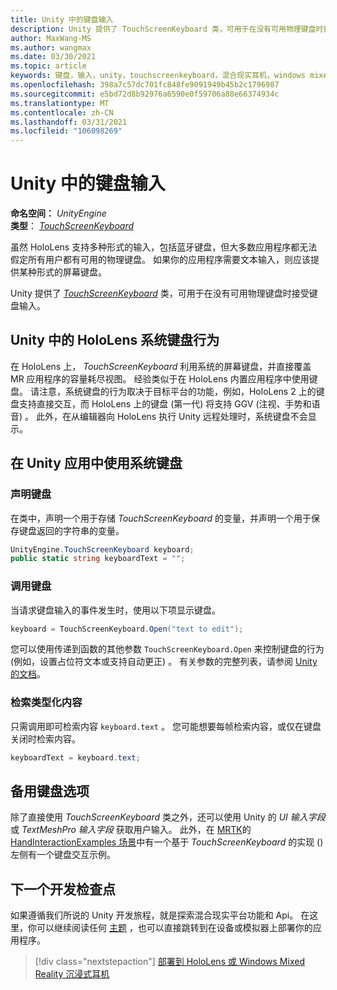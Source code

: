 ```yaml
---
title: Unity 中的键盘输入
description: Unity 提供了 TouchScreenKeyboard 类，可用于在没有可用物理键盘时接受键盘输入。
author: MaxWang-MS
ms.author: wangmax
ms.date: 03/30/2021
ms.topic: article
keywords: 键盘，输入，unity，touchscreenkeyboard，混合现实耳机，windows mixed reality 耳机，虚拟现实耳机，HoloLens，HoloLens 2
ms.openlocfilehash: 398a7c57dc701fc848fe9091949b45b2c1796987
ms.sourcegitcommit: e5bd72d8b92976a6590e0f59706a88e66374934c
ms.translationtype: MT
ms.contentlocale: zh-CN
ms.lasthandoff: 03/31/2021
ms.locfileid: "106098269"
---
```

# <a name="keyboard-input-in-unity"></a>Unity 中的键盘输入

**命名空间：** *UnityEngine*<br>
 **类型**： *[TouchScreenKeyboard](https://docs.unity3d.com/ScriptReference/TouchScreenKeyboard.html)*

虽然 HoloLens 支持多种形式的输入，包括蓝牙键盘，但大多数应用程序都无法假定所有用户都有可用的物理键盘。 如果你的应用程序需要文本输入，则应该提供某种形式的屏幕键盘。

Unity 提供了 *[TouchScreenKeyboard](https://docs.unity3d.com/ScriptReference/TouchScreenKeyboard.html)* 类，可用于在没有可用物理键盘时接受键盘输入。

## <a name="hololens-system-keyboard-behavior-in-unity"></a>Unity 中的 HoloLens 系统键盘行为

在 HoloLens 上， *TouchScreenKeyboard* 利用系统的屏幕键盘，并直接覆盖 MR 应用程序的容量耗尽视图。 经验类似于在 HoloLens 内置应用程序中使用键盘。 请注意，系统键盘的行为取决于目标平台的功能，例如，HoloLens 2 上的键盘支持直接交互，而 HoloLens 上的键盘 (第一代) 将支持 GGV (注视、手势和语音) 。 此外，在从编辑器向 HoloLens 执行 Unity 远程处理时，系统键盘不会显示。

## <a name="using-the-system-keyboard-in-your-unity-app"></a>在 Unity 应用中使用系统键盘

### <a name="declare-the-keyboard"></a>声明键盘

在类中，声明一个用于存储 *TouchScreenKeyboard* 的变量，并声明一个用于保存键盘返回的字符串的变量。

```cs
UnityEngine.TouchScreenKeyboard keyboard;
public static string keyboardText = "";
```

### <a name="invoke-the-keyboard"></a>调用键盘

当请求键盘输入的事件发生时，使用以下项显示键盘。

```cs
keyboard = TouchScreenKeyboard.Open("text to edit");
```

您可以使用传递到函数的其他参数 `TouchScreenKeyboard.Open` 来控制键盘的行为 (例如，设置占位符文本或支持自动更正) 。 有关参数的完整列表，请参阅 [Unity 的文档](https://docs.unity3d.com/ScriptReference/TouchScreenKeyboard.Open.html)。

### <a name="retrieve-typed-contents"></a>检索类型化内容

只需调用即可检索内容 `keyboard.text` 。 您可能想要每帧检索内容，或仅在键盘关闭时检索内容。

```cs
keyboardText = keyboard.text;
```

## <a name="alternative-keyboard-options"></a>备用键盘选项

除了直接使用 *TouchScreenKeyboard* 类之外，还可以使用 Unity 的 *UI 输入字段* 或 *TextMeshPro 输入字段* 获取用户输入。 此外，在 [MRTK](/windows/mixed-reality/mrtk-unity)的 [HandInteractionExamples 场景](/windows/mixed-reality/mrtk-unity/features/example-scenes/hand-interaction-examples)中有一个基于 *TouchScreenKeyboard* 的实现 () 左侧有一个键盘交互示例。

## <a name="next-development-checkpoint"></a>下一个开发检查点

如果遵循我们所说的 Unity 开发旅程，就是探索混合现实平台功能和 Api。 在这里，你可以继续阅读任何 [主题](unity-development-overview.md#3-advanced-features) ，也可以直接跳转到在设备或模拟器上部署你的应用程序。

> [!div class="nextstepaction"]
> [部署到 HoloLens 或 Windows Mixed Reality 沉浸式耳机](../platform-capabilities-and-apis/using-visual-studio.md)

